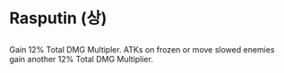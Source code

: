 # Rasputin (상)

##

Gain 12% Total DMG Multipler. ATKs on frozen or move slowed enemies gain another 12% Total DMG Multiplier.
